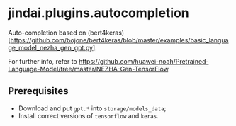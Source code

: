 jindai.plugins.autocompletion
==================================

Auto-completion based on (bert4keras)[https://github.com/bojone/bert4keras/blob/master/examples/basic_language_model_nezha_gen_gpt.py].

For further info, refer to https://github.com/huawei-noah/Pretrained-Language-Model/tree/master/NEZHA-Gen-TensorFlow.

Prerequisites
---------------

- Download and put `gpt.*` into `storage/models_data`;
- Install correct versions of `tensorflow` and `keras`.
